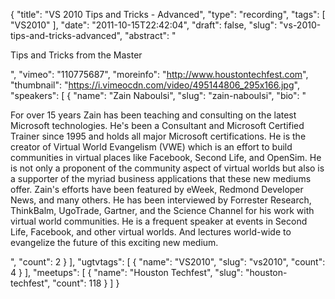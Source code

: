 {
  "title": "VS 2010 Tips and Tricks - Advanced",
  "type": "recording",
  "tags": [
    "VS2010"
  ],
  "date": "2011-10-15T22:42:04",
  "draft": false,
  "slug": "vs-2010-tips-and-tricks-advanced",
  "abstract": "<p>Tips and Tricks from the Master</p>",
  "vimeo": "110775687",
  "moreinfo": "http://www.houstontechfest.com",
  "thumbnail": "https://i.vimeocdn.com/video/495144806_295x166.jpg",
  "speakers": [
    {
      "name": "Zain Naboulsi",
      "slug": "zain-naboulsi",
      "bio": "<p>For over 15 years Zain has been teaching and consulting on the latest Microsoft technologies. He's been a Consultant and Microsoft Certified Trainer since 1995 and holds all major Microsoft certifications. He is the creator of Virtual World Evangelism (VWE) which is an effort to build communities in virtual places like Facebook, Second Life, and OpenSim. He is not only a proponent of the community aspect of virtual worlds but also is a supporter of the myriad business applications that these new mediums offer. Zain's efforts have been featured by eWeek, Redmond Developer News, and many others. He has been interviewed by Forrester Research, ThinkBalm, UgoTrade, Gartner, and the Science Channel for his work with virtual world communities. He is a frequent speaker at events in Second Life, Facebook, and other virtual worlds. And lectures world-wide to evangelize the future of this exciting new medium.</p>",
      "count": 2
    }
  ],
  "ugtvtags": [
    {
      "name": "VS2010",
      "slug": "vs2010",
      "count": 4
    }
  ],
  "meetups": [
    {
      "name": "Houston Techfest",
      "slug": "houston-techfest",
      "count": 118
    }
  ]
}